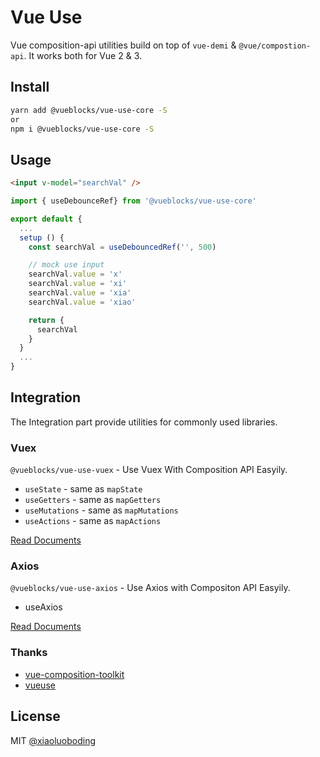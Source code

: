 # Vue Use

Vue composition-api utilities build on top of `vue-demi` & `@vue/compostion-api`. It works both for Vue 2 & 3.

## Install

```bash
yarn add @vueblocks/vue-use-core -S
or
npm i @vueblocks/vue-use-core -S
```

## Usage

```html
<input v-model="searchVal" />
```

```js
import { useDebounceRef} from '@vueblocks/vue-use-core'

export default {
  ...
  setup () {
    const searchVal = useDebouncedRef('', 500)

    // mock use input
    searchVal.value = 'x'
    searchVal.value = 'xi'
    searchVal.value = 'xia'
    searchVal.value = 'xiao'

    return {
      searchVal
    }
  }
  ...
}
```

## Integration

The Integration part provide utilities for commonly used libraries.

### Vuex

`@vueblocks/vue-use-vuex` - Use Vuex With Composition API Easyily.

* `useState` - same as `mapState`
* `useGetters` - same as `mapGetters`
* `useMutations` - same as `mapMutations`
* `useActions` - same as `mapActions`

[Read Documents](./packages/vuex/README.md)

### Axios

`@vueblocks/vue-use-axios` - Use Axios with Compositon API Easyily.

* useAxios

[Read Documents](./packages/axios/README.md)

### Thanks

* [vue-composition-toolkit](https://github.com/HcySunYang/vue-composition-toolkit)
* [vueuse](https://github.com/antfu/vueuse)

## License

MIT [@xiaoluoboding](https://github.com/xiaoluoboding)